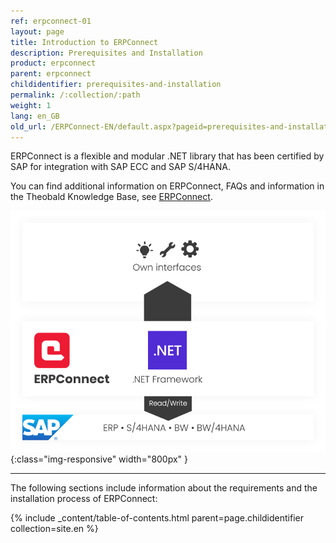 ```yaml
---
ref: erpconnect-01
layout: page
title: Introduction to ERPConnect
description: Prerequisites and Installation
product: erpconnect
parent: erpconnect
childidentifier: prerequisites-and-installation
permalink: /:collection/:path
weight: 1
lang: en_GB
old_url: /ERPConnect-EN/default.aspx?pageid=prerequisites-and-installation
---
```


ERPConnect is a flexible and modular .NET library that has been certified by SAP for integration with SAP ECC and SAP S/4HANA.

You can find additional information on ERPConnect, FAQs and information in the Theobald Knowledge Base, see [ERPConnect](https://kb.theobald-software.com/erpconnect-samples).

![ERP-Connect](/img/content/erpconnect/architecture_erpconnect.png){:class="img-responsive" width="800px" }

****
The following sections include information about the requirements and the installation process of ERPConnect:

{% include _content/table-of-contents.html parent=page.childidentifier collection=site.en %}
